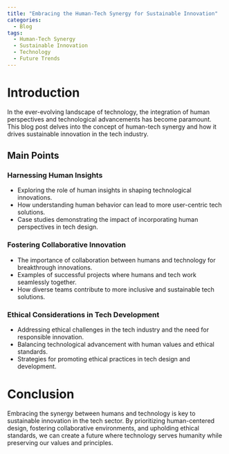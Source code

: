 ```yaml
---
title: "Embracing the Human-Tech Synergy for Sustainable Innovation"
categories:
  - Blog
tags:
  - Human-Tech Synergy
  - Sustainable Innovation
  - Technology
  - Future Trends
---
```


# Introduction
In the ever-evolving landscape of technology, the integration of human perspectives and technological advancements has become paramount. This blog post delves into the concept of human-tech synergy and how it drives sustainable innovation in the tech industry.

## Main Points
### Harnessing Human Insights
- Exploring the role of human insights in shaping technological innovations.
- How understanding human behavior can lead to more user-centric tech solutions.
- Case studies demonstrating the impact of incorporating human perspectives in tech design.

### Fostering Collaborative Innovation
- The importance of collaboration between humans and technology for breakthrough innovations.
- Examples of successful projects where humans and tech work seamlessly together.
- How diverse teams contribute to more inclusive and sustainable tech solutions.

### Ethical Considerations in Tech Development
- Addressing ethical challenges in the tech industry and the need for responsible innovation.
- Balancing technological advancement with human values and ethical standards.
- Strategies for promoting ethical practices in tech design and development.

# Conclusion
Embracing the synergy between humans and technology is key to sustainable innovation in the tech sector. By prioritizing human-centered design, fostering collaborative environments, and upholding ethical standards, we can create a future where technology serves humanity while preserving our values and principles.
